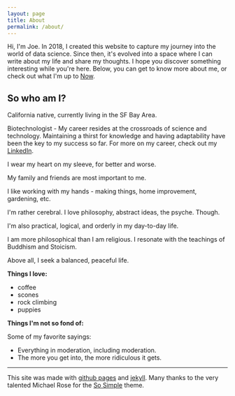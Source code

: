 ```yaml
---
layout: page
title: About
permalink: /about/
---
```


Hi, I'm Joe. In 2018, I created this website to capture my journey into the world of data science. Since then, it's evolved into a space where I can write about my life and share my thoughts. I hope you discover something interesting while you're here. Below, you can get to know more about me, or check out what I'm up to [Now](https://jpwalker625.github.io/now/).

## So who am I?

California native, currently living in the SF Bay Area.

Biotechnologist - My career resides at the crossroads of science and technology. Maintaining a thirst for knowledge and having adaptability have been the key to my success so far. For more on my career, check out my [LinkedIn](https://linkedin.com/in/jpwalker625).

I wear my heart on my sleeve, for better and worse.

My family and friends are most important to me.

I like working with my hands - making things, home improvement, gardening, etc.

I'm rather cerebral. I love philosophy, abstract ideas, the psyche. Though.

I'm also practical, logical, and orderly in my day-to-day life.

I am more philosophical than I am religious. I resonate with the teachings of Buddhism and Stoicism. 

Above all, I seek a balanced, peaceful life.

**Things I love:**
* coffee
* scones
* rock climbing
* puppies

**Things I'm not so fond of:** 


Some of my favorite sayings:
* Everything in moderation, including moderation.
* The more you get into, the more ridiculous it gets.




--- 

This site was made with [github pages](https://pages.github.com/) and [jekyll](http://jekyllrb.com/). Many thanks to the very talented Michael Rose for the [So Simple](https://github.com/mmistakes/so-simple-theme) theme.
